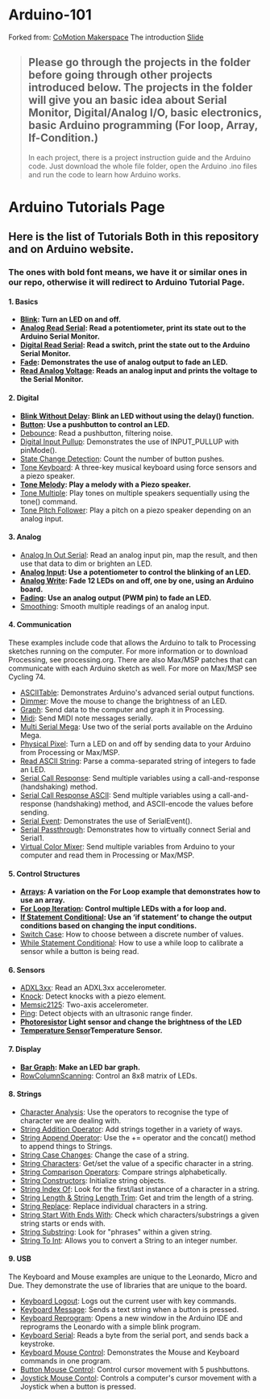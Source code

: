 # Arduino-101
Forked from: [CoMotion Makerspace](https://comotion.uw.edu/what-we-do/makerspace/)
The introduction [Slide](https://docs.google.com/presentation/d/1qxxxGQ7LBd-auEpzzYEt8aBYAnZIAZcA_UyEVwbCmy0/edit?usp=sharing)
> 
> Please go through the projects in the folder before going through other projects introduced below. The projects in the folder will give you an basic idea about Serial Monitor, Digital/Analog I/O, basic electronics, basic Arduino programming (For loop, Array, If-Condition.)
> ---
> In each project, there is a project instruction guide and the Arduino code. Just download the whole file folder, open the Arduino .ino files and run the code to learn how Arduino works.
> 
# Arduino Tutorials Page
## Here is the list of Tutorials Both in this repository and on Arduino website.
### The ones with bold font means, we have it or similar ones in our repo, otherwise it will redirect to Arduino Tutorial Page.

#### 1. Basics
- **[Blink](https://github.com/ramonidea/Arduino-101-CoMotion-Makerspace/tree/master/Circuit_02_Blink): Turn an LED on and off.**
- **[Analog Read Serial](https://github.com/ramonidea/Arduino-101-CoMotion-Makerspace/tree/master/Circuit_9_Serial): Read a potentiometer, print its state out to the Arduino Serial Monitor.**
- **[Digital Read Serial](https://www.arduino.cc/en/Tutorial/DigitalReadSerial): Read a switch, print the state out to the Arduino Serial Monitor.**
- **[Fade](https://github.com/ramonidea/Arduino-101-CoMotion-Makerspace/tree/master/Circuit_05_Fade): Demonstrates the use of analog output to fade an LED.**
- **[Read Analog Voltage](https://github.com/ramonidea/Arduino-101-CoMotion-Makerspace/tree/master/Circuit_9_Serial): Reads an analog input and prints the voltage to the Serial Monitor.**
#### 2. Digital
- **[Blink Without Delay](https://github.com/ramonidea/Arduino-101-CoMotion-Makerspace/tree/master/Circuit_02_Blink): Blink an LED without using the delay() function.**
- **[Button](https://github.com/ramonidea/Arduino-101-CoMotion-Makerspace/tree/master/Circuit_03_Pushbutton): Use a pushbutton to control an LED.**
- [Debounce](https://www.arduino.cc/en/Tutorial/Debounce): Read a pushbutton, filtering noise.
- [Digital Input Pullup](https://www.arduino.cc/en/Tutorial/InputPullupSerial): Demonstrates the use of INPUT_PULLUP with pinMode().
- [State Change Detection](https://www.arduino.cc/en/Tutorial/StateChangeDetection): Count the number of button pushes.
- [Tone Keyboard](https://www.arduino.cc/en/Tutorial/toneKeyboard): A three-key musical keyboard using force sensors and a piezo speaker.
- **[Tone Melody](https://github.com/ramonidea/Arduino-101-CoMotion-Makerspace/tree/master/Circuit_12_ToneMelody): Play a melody with a Piezo speaker.**
- [Tone Multiple](https://www.arduino.cc/en/Tutorial/toneMultiple): Play tones on multiple speakers sequentially using the tone() command.
- [Tone Pitch Follower](https://www.arduino.cc/en/Tutorial/tonePitchFollower): Play a pitch on a piezo speaker depending on an analog input.
#### 3. Analog
- [Analog In Out Serial](https://www.arduino.cc/en/Tutorial/AnalogInOutSerial): Read an analog input pin, map the result, and then use that data to dim or brighten an LED.
- **[Analog Input](https://github.com/ramonidea/Arduino-101-CoMotion-Makerspace/tree/master/Circuit_9_Serial): Use a potentiometer to control the blinking of an LED.**
- **[Analog Write](https://github.com/ramonidea/Arduino-101-CoMotion-Makerspace/tree/master/Circuit_08_MultipleLEDs): Fade 12 LEDs on and off, one by one, using an Arduino board.**
- **[Fading](https://github.com/ramonidea/Arduino-101-CoMotion-Makerspace/tree/master/Circuit_05_Fade): Use an analog output (PWM pin) to fade an LED.**
- [Smoothing](https://www.arduino.cc/en/Tutorial/Smoothing): Smooth multiple readings of an analog input.
#### 4. Communication
These examples include code that allows the Arduino to talk to Processing sketches running on the computer. For more information or to download Processing, see processing.org. There are also Max/MSP patches that can communicate with each Arduino sketch as well. For more on Max/MSP see Cycling 74.
- [ASCIITable](https://www.arduino.cc/en/Tutorial/ASCIITable): Demonstrates Arduino's advanced serial output functions.
- [Dimmer](https://www.arduino.cc/en/Tutorial/Dimmer): Move the mouse to change the brightness of an LED.
- [Graph](https://www.arduino.cc/en/Tutorial/Graph): Send data to the computer and graph it in Processing.
- [Midi](https://www.arduino.cc/en/Tutorial/Midi): Send MIDI note messages serially.
- [Multi Serial Mega](https://www.arduino.cc/en/Tutorial/MultiSerialMega): Use two of the serial ports available on the Arduino Mega.
- [Physical Pixel](https://www.arduino.cc/en/Tutorial/PhysicalPixel): Turn a LED on and off by sending data to your Arduino from Processing or Max/MSP.
- [Read ASCII String](https://www.arduino.cc/en/Tutorial/ReadASCIIString): Parse a comma-separated string of integers to fade an LED.
- [Serial Call Response](https://www.arduino.cc/en/Tutorial/SerialCallResponse): Send multiple variables using a call-and-response (handshaking) method.
- [Serial Call Response ASCII](https://www.arduino.cc/en/Tutorial/SerialCallResponseASCII): Send multiple variables using a call-and-response (handshaking) method, and ASCII-encode the values before sending.
- [Serial Event](https://www.arduino.cc/en/Tutorial/SerialEvent): Demonstrates the use of SerialEvent().
- [Serial Passthrough](https://www.arduino.cc/en/Tutorial/SerialPassthrough): Demonstrates how to virtually connect Serial and Serial1.
- [Virtual Color Mixer](https://www.arduino.cc/en/Tutorial/VirtualColorMixer): Send multiple variables from Arduino to your computer and read them in Processing or Max/MSP.
#### 5. Control Structures
- **[Arrays](https://github.com/ramonidea/Arduino-101-CoMotion-Makerspace/tree/master/Circuit_07_BarGraph): A variation on the For Loop example that demonstrates how to use an array.**
- **[For Loop Iteration](https://github.com/ramonidea/Arduino-101-CoMotion-Makerspace/tree/master/Circuit_06_Scrolling): Control multiple LEDs with a for loop and.**
- **[If Statement Conditional](https://github.com/ramonidea/Arduino-101-CoMotion-Makerspace/tree/master/Circuit_03_Pushbutton): Use an ‘if statement’ to change the output conditions based on changing the input conditions.**
- [Switch Case](https://www.arduino.cc/en/Tutorial/SwitchCase): How to choose between a discrete number of values.
- [While Statement Conditional](https://www.arduino.cc/en/Tutorial/WhileStatementConditional): How to use a while loop to calibrate a sensor while a button is being read.
#### 6. Sensors
- [ADXL3xx](https://www.arduino.cc/en/Tutorial/ADXL3xx): Read an ADXL3xx accelerometer.
- [Knock](https://www.arduino.cc/en/Tutorial/Knock): Detect knocks with a piezo element.
- [Memsic2125](https://www.arduino.cc/en/Tutorial/Memsic2125): Two-axis accelerometer.
- [Ping](https://www.arduino.cc/en/Tutorial/Ping): Detect objects with an ultrasonic range finder.
- **[Photoresistor](https://github.com/ramonidea/Arduino-101-CoMotion-Makerspace/tree/master/Circuit_10_Photoresistor) Light sensor and change the brightness of the LED**
- **[Temperature Sensor](https://github.com/ramonidea/Arduino-101-CoMotion-Makerspace/tree/master/Circuit_11_TempSensor)Temperature Sensor.**
#### 7. Display
- **[Bar Graph](https://github.com/ramonidea/Arduino-101-CoMotion-Makerspace/tree/master/Circuit_07_BarGraph): Make an LED bar graph.**
- [RowColumnScanning](https://www.arduino.cc/en/Tutorial/RowColumnScanning): Control an 8x8 matrix of LEDs.
#### 8. Strings
- [Character Analysis](https://www.arduino.cc/en/Tutorial/CharacterAnalysis): Use the operators to recognise the type of character we are dealing with.
- [String Addition Operator](https://www.arduino.cc/en/Tutorial/StringAdditionOperator): Add strings together in a variety of ways.
- [String Append Operator](https://www.arduino.cc/en/Tutorial/StringAppendOperator): Use the += operator and the concat() method to append things to Strings.
- [String Case Changes](https://www.arduino.cc/en/Tutorial/StringCaseChanges): Change the case of a string.
- [String Characters](https://www.arduino.cc/en/Tutorial/StringCharacters): Get/set the value of a specific character in a string.
- [String Comparison Operators](https://www.arduino.cc/en/Tutorial/StringComparisonOperators): Compare strings alphabetically.
- [String Constructors](https://www.arduino.cc/en/Tutorial/StringConstructors): Initialize string objects.
- [String Index Of](https://www.arduino.cc/en/Tutorial/StringIndexOf): Look for the first/last instance of a character in a string.
- [String Length & String Length Trim](https://www.arduino.cc/en/Tutorial/StringLengthTrim): Get and trim the length of a string.
- [String Replace](https://www.arduino.cc/en/Tutorial/StringReplace): Replace individual characters in a string.
- [String Start With Ends With](https://www.arduino.cc/en/Tutorial/StringStartsWithEndsWith): Check which characters/substrings a given string starts or ends with.
- [String Substring](https://www.arduino.cc/en/Tutorial/StringSubstring): Look for "phrases" within a given string.
- [String To Int](https://www.arduino.cc/en/Tutorial/StringToInt): Allows you to convert a String to an integer number.
#### 9. USB
The Keyboard and Mouse examples are unique to the Leonardo, Micro and Due. They demonstrate the use of libraries that are unique to the board.
- [Keyboard Logout](https://www.arduino.cc/en/Tutorial/KeyboardLogout): Logs out the current user with key commands.
- [Keyboard Message](https://www.arduino.cc/en/Tutorial/KeyboardMessage): Sends a text string when a button is pressed.
- [Keyboard Reprogram](https://www.arduino.cc/en/Tutorial/KeyboardReprogram): Opens a new window in the Arduino IDE and reprograms the Leonardo with a simple blink program.
- [Keyboard Serial](https://www.arduino.cc/en/Tutorial/KeyboardSerial): Reads a byte from the serial port, and sends back a keystroke.
- [Keyboard Mouse Control](https://www.arduino.cc/en/Tutorial/KeyboardAndMouseControl): Demonstrates the Mouse and Keyboard commands in one program.
- [Button Mouse Control](https://www.arduino.cc/en/Tutorial/ButtonMouseControl): Control cursor movement with 5 pushbuttons.
- [Joystick Mouse Contol](https://www.arduino.cc/en/Tutorial/JoystickMouseControl): Controls a computer's cursor movement with a Joystick when a button is pressed.
